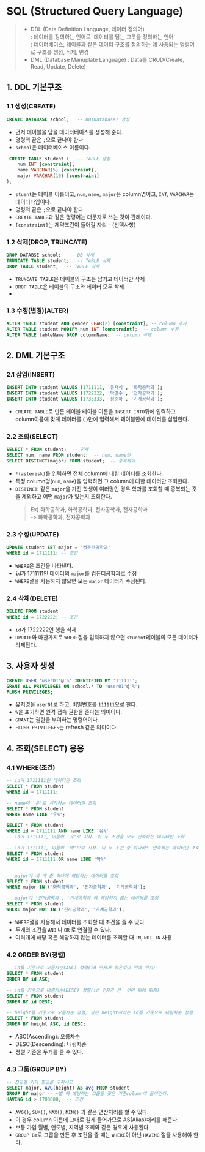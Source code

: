 # SQL (Structured Query Language)
> - DDL (Data Definition Language, 데이터 정의어)   
> : 데이터를 정의하는 언어로 '데이터를 담는 그릇을 정의하는 언어'   
> : 데이터베이스, 테이블과 같은 데이터 구조를 정의하는 데 사용되는 명령어로 구조를 생성, 삭제, 변경
> - DML (Database Manuplate Language) : Data를 CRUD(Create, Read, Update, Delete)

## 1. DDL 기본구조
### 1.1 생성(CREATE)
```sql
CREATE DATABASE school;   -- DB(Database) 생성
```
- 먼저 테이블을 담을 데이터베이스를 생성해 준다.
- 명령의 끝은 `;`으로 끝나야 한다. 
- `school`은 데이터베이스 이름이다. 
```sql
 CREATE TABLE student (   -- TABLE 생성 
    num INT [constraint],
    name VARCHAR(5) [constraint],
    major VARCHAR(10) [constraint]
);
 ```
- `stuent`는 테이블 이름이고, `num`, `name`, `major`은 column명이고, `INT`, `VARCHAR`는 데이터타입이다.
- 명령의 끝은 `;`으로 끝나야 한다. 
- `CREATE TABLE`과 같은 명령어는 대문자로 쓰는 것이 관례이다. 
- `[constraint]`는 제약조건이 들어길 자리 - (선택사항)
### 1.2 삭제(DROP, TRUNCATE)
```sql
DROP DATABSE school;   -- DB 삭제
TRUNCATE TABLE student;   -- TABLE 삭제 
DROP TABLE student;   -- TABLE 삭제
```
- `TRUNCATE TABLE`은 테이블의 구조는 남기고 데이터만 삭제
- `DROP TABLE`은 테이블의 구조와 데이터 모두 삭제
- 
### 1.3 수정(변경)(ALTER)
```sql
ALTER TABLE student ADD gender CHAR(2) [constraint]; -- column 추가
ALTER TABLE student MODIFY num INT [constraint];  -- column 수정
ALTER TABLE tableName DROP columnName;  -- column 삭제
```

## 2. DML 기본구조
### 2.1 삽입(INSERT)
```sql
INSERT INTO student VALUES (1711111, '유재석', '화학공학과');
INSERT INTO student VALUES (1722222, '박명수', '전자공학과');
INSERT INTO student VALUES (1733333, '정준하', '기계공학과');
```
- `CREATE TABLE`로 만든 테이블 테이블 이름을 `INSERT INTO`뒤에 입력하고   
  column이름에 맞게 데이터를 ( )안에 입력해서 테이블안에 데이터를 삽입한다. 
### 2.2 조회(SELECT)
```sql
SELECT * FROM student;  -- 전체
SELECT num, name FROM student;  -- num, name만
SELECT DISTINCT(major) FROM student;  -- 중복제외  
```
- `*(asterisk)`를 입력하면 전체 column에 대한 데이터를 조회한다. 
- 특정 column명(`num`, `name`)을 입력하면 그 column에 대한 데이터만 조회한다.
- `DISTINCT`: 같은 `major`을 가진 학생이 여러명인 경우 학과를 조회할 때 증복되는 것을 제외하고 어떤 `major`가 있는지 조회한다.
  > Ex) 화학공학과, 화학공학과, 전자공학과, 전자공학과   
  -> 화학공학과, 전자공학과   
### 2.3 수정(UPDATE)
```sql
UPDATE student SET major = '컴퓨터공학과' 
WHERE id = 1711111; -- 조건
```
- `WHERE`은 조건을 나타낸다.
- `id`가 1711111인 데이터의 `major`를 컴퓨터공학과로 수정
- `WHERE`절을 사용하지 않으면 모든 `major` 데이터가 수정된다. 
### 2.4 삭제(DELETE)
```sql
DELETE FROM student 
WHERE id = 1722222; -- 조건
```
- `id`가 1722222인 행을 삭제
- `UPDATE`와 마찬가지로 `WHERE`절을 입력하지 않으면 `student`테이블의 모든 데이터가 삭제된다.
## 3. 사용자 생성
```sql
CREATE USER 'user01'@'%' IDENTIFIED BY '111111';
GRANT ALL PRIVILEGES ON school.* TO 'user01'@'%';
FLUSH PRIVILEGES;
```
- 유저명을 `user01`로 하고, 비밀번호를 `111111`으로 한다.
- `%`을 표기하면 원격 접속 권한을 준다는 의미이다. 
- `GRANT`는 권한을 부여하는 명령어이다. 
- `FLUSH PRIVILEGES`는 refresh 같은 의미이다.
## 4. 조회(SELECT) 응용
### 4.1 WHERE(조건)
```sql
-- id가 1711111인 데이터만 조회
SELECT * FROM student
WHERE id = 1711111;     

-- name이 '유'로 시작하는 데이터만 조회
SELECT * FROM student
WHERE name LIKE '유%';  

SELECT * FROM student
WHERE id = 1711111 AND name LIKE '유%'  
-- id가 1711111, 이름이 '유'로 시작. 이 두 조건을 모두 만족하는 데이터만 조회

-- id가 1711111, 이름이 '박'으로 시작. 이 두 조건 중 하나라도 만족하는 데이터만 조회
SELECT * FROM student
WHERE id = 1711111 OR name LIKE '박%'  


-- major가 세 개 중 하나에 해당하는 데이터를 조회
SELECT * FROM student
WHERE major IN ('화학공학과', '전자공학과', '기계공학과');

-- major가 '전자공학과', '기계공학과'에 해당하지 않는 데이터를 조회
SELECT * FROM student
WHERE major NOT IN ('전자공학과', '기계공학과');

```
- `WHERE`절을 사용해서 데이터를 조회할 때 조건을 줄 수 있다.
- 두개의 조건을 `AND` 나 `OR` 로 연결할 수 있다.
- 여러개에 해당 혹은 해당하지 않는 데이터를 조회할 때 `IN`, `NOT IN` 사용
### 4.2 ORDER BY(정렬)
```sql
-- id를 기준으로 오름차순(ASC) 정렬(id 숫자가 작은것이 위에 위치)
SELECT * FROM student
ORDER BY id ASC;

-- id를 기준으로 내림차순(DESC) 정렬(id 숫자가 큰  것이 위에 위치)
SELECT * FROM student
ORDER BY id DESC;

-- height를 기준으로 오름차순 정렬, 같은 height끼리는 id를 기준으로 내림차순 정렬
SELECT * FROM student
ORDER BY height ASC, id DESC;
```
- ASC(Ascending): 오름차순
- DESC(Descending): 내림차순
- 정렬 기준을 두개를 줄 수 있다. 
### 4.3 그룹(GROUP BY)
```sql
-- 전공별 키의 평균을 구하시오
SELECT major, AVG(height) AS avg FROM student
GROUP BY major -- ~별 에 해당하는 그룹을 짓은 기준column이 들어간다. 
HAVING id > 1700000;  -- 조건
```
- `AVG()`, `SUM()`, `MAX()`, `MIN()` 과 같은 연산처리를 할 수 있다.
- 이 경우 column 이름에 그대로 길게 들어가므로 AS(Alias)처리를 해준다. 
- 보통 가입 월별, 연도별, 지역별 조회와 같은 경우에 사용된다. 
- `GROUP BY`로 그룹을 만든 후 조건을 줄 때는 `WHERE`이 아닌 `HAVING` 절을 사용해야 한다. 

